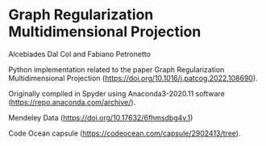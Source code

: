 # Graph Regularization Multidimensional Projection

Alcebiades Dal Col and Fabiano Petronetto

Python implementation related to the paper Graph Regularization Multidimensional Projection (https://doi.org/10.1016/j.patcog.2022.108690).

Originally compiled in Spyder using Anaconda3-2020.11 software
(https://repo.anaconda.com/archive/).

Mendeley Data (https://doi.org/10.17632/6fhmsdbg4v.1)

Code Ocean capsule (https://codeocean.com/capsule/2902413/tree).

